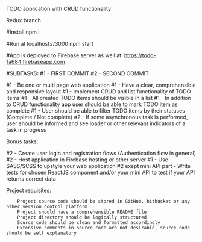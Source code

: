 TODO application with CRUD functionality

Redux branch

#Install npm i

#Run at localhost://3000 npm start

#App is deployed to Firebase server as well at: https://todo-1a684.firebaseapp.com



#SUBTASKS:
#1 - FIRST COMMIT
#2 - SECOND COMMIT

#1 - Be one or multi page  web application
#1 - Have a clear, comprehensible and responsive layout
#1 - Implement CRUD and list functionality of TODO items
#1 - All created TODO items should be visible in a list
#1 - In addition to CRUD functionality app user should be able to mark TODO item as complete 
#1 - User should be able to filter TODO items by their statuses (Complete / Not complete)
#2 - If some asynchronous task is performed, user should be informed and see loader or other relevant indicators of a task in progress

Bonus tasks:

#2 - Create user login and registration flows (Authentication flow in general)
#2 - Host application in Firebase hosting or other server
#1 - Use SASS/SCSS to upstyle your web application
#2 exept mini API part - Write tests for chosen ReactJS component and/or your mini API to test if your API returns correct data

Project requisites:

        Project source code should be stored in GitHub, bitbucket or any other version control platform
        Project should have a comprehensible README file
        Project directory should be logically structured
        Source code should be clean and formatted accordingly
        Extensive comments in source code are not desirable, source code should be self explanatory

        
